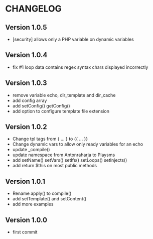 CHANGELOG
=========

Version 1.0.5
-------------

* [security] allows only a PHP variable on dynamic variables

Version 1.0.4
-------------

* fix #1 loop data contains regex syntax chars displayed incorrectly

Version 1.0.3
-------------

* remove variable echo, dir_template and dir_cache
* add config array
* add setConfig() getConfig()
* add option to configure template file extension

Version 1.0.2
-------------

* Change tpl tags from { ... } to {{ ... }}
* Change dynamic vars to allow only ready variables for an echo
* update _compile()
* update namespace from Antonraharja to Playsms
* add setName() setVars() setIfs() setLoops() setInjects()
* add return $this on most public methods

Version 1.0.1
-------------

* Rename apply() to compile()
* add setTemplate() and setContent()
* add more examples

Version 1.0.0
-------------

* first commit
